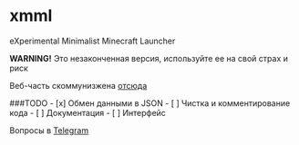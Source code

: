 # xmml
eXperimental Minimalist Minecraft Launcher

**WARNING!** Это незаконченная версия, используйте ее на свой страх и риск

Веб-часть скоммунизжена [отсюда](https://github.com/yuuii/Fix-Sashok)


###TODO
	- [x] Обмен данными в JSON
	- [ ] Чистка и комментирование кода
	- [ ] Документация
	- [ ] Интерфейс
	
Вопросы в [Telegram](https://telegram.me/unn4m3d)
